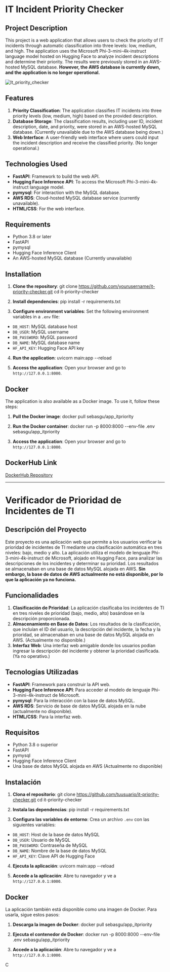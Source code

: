 # IT Incident Priority Checker

## Project Description

This project is a web application that allows users to check the priority of IT incidents through automatic classification into three levels: low, medium, and high. The application uses the Microsoft Phi-3-mini-4k-instruct language model hosted on Hugging Face to analyze incident descriptions and determine their priority. The results were previously stored in an AWS-hosted MySQL database. **However, the AWS database is currently down, and the application is no longer operational.**

![It_priority_checker](https://github.com/user-attachments/assets/20a7f18d-11b7-460f-88fb-6ea49b3834de)

## Features

1. **Priority Classification**: The application classifies IT incidents into three priority levels (low, medium, high) based on the provided description.
2. **Database Storage**: The classification results, including user ID, incident description, date, and priority, were stored in an AWS-hosted MySQL database. (Currently unavailable due to the AWS database being down.)
3. **Web Interface**: A user-friendly web interface where users could input the incident description and receive the classified priority. (No longer operational.)

## Technologies Used

- **FastAPI**: Framework to build the web API.
- **Hugging Face Inference API**: To access the Microsoft Phi-3-mini-4k-instruct language model.
- **pymysql**: For interaction with the MySQL database.
- **AWS RDS**: Cloud-hosted MySQL database service (currently unavailable).
- **HTML/CSS**: For the web interface.

## Requirements

- Python 3.8 or later
- FastAPI
- pymysql
- Hugging Face Inference Client
- An AWS-hosted MySQL database (Currently unavailable)

## Installation

1. **Clone the repository**:
git clone https://github.com/yourusername/it-priority-checker.git cd it-priority-checker



2. **Install dependencies**:
pip install -r requirements.txt


3. **Configure environment variables**: 
Set the following environment variables in a `.env` file:
- `DB_HOST`: MySQL database host
- `DB_USER`: MySQL username
- `DB_PASSWORD`: MySQL password
- `DB_NAME`: MySQL database name
- `HF_API_KEY`: Hugging Face API key

4. **Run the application**:
uvicorn main:app --reload



5. **Access the application**: 
Open your browser and go to `http://127.0.0.1:8000`.

## Docker

The application is also available as a Docker image. To use it, follow these steps:

1. **Pull the Docker image**:
docker pull sebasgu/app_itpriority


2. **Run the Docker container**:
docker run -p 8000:8000 --env-file .env sebasgu/app_itpriority



3. **Access the application**: 
Open your browser and go to `http://127.0.0.1:8000`.

## DockerHub Link
[DockerHub Repository](https://hub.docker.com/repository/docker/sebasgu/app_itpriority/general)

---

# Verificador de Prioridad de Incidentes de TI

## Descripción del Proyecto

Este proyecto es una aplicación web que permite a los usuarios verificar la prioridad de incidentes de TI mediante una clasificación automática en tres niveles: bajo, medio y alto. La aplicación utiliza el modelo de lenguaje Phi-3-mini-4k-instruct de Microsoft, alojado en Hugging Face, para analizar las descripciones de los incidentes y determinar su prioridad. Los resultados se almacenaban en una base de datos MySQL alojada en AWS. **Sin embargo, la base de datos de AWS actualmente no está disponible, por lo que la aplicación ya no funciona.**

## Funcionalidades

1. **Clasificación de Prioridad**: La aplicación clasificaba los incidentes de TI en tres niveles de prioridad (bajo, medio, alto) basándose en la descripción proporcionada.
2. **Almacenamiento en Base de Datos**: Los resultados de la clasificación, que incluían el ID del usuario, la descripción del incidente, la fecha y la prioridad, se almacenaban en una base de datos MySQL alojada en AWS. (Actualmente no disponible.)
3. **Interfaz Web**: Una interfaz web amigable donde los usuarios podían ingresar la descripción del incidente y obtener la prioridad clasificada. (Ya no operativo.)

## Tecnologías Utilizadas

- **FastAPI**: Framework para construir la API web.
- **Hugging Face Inference API**: Para acceder al modelo de lenguaje Phi-3-mini-4k-instruct de Microsoft.
- **pymysql**: Para la interacción con la base de datos MySQL.
- **AWS RDS**: Servicio de base de datos MySQL alojada en la nube (actualmente no disponible).
- **HTML/CSS**: Para la interfaz web.

## Requisitos

- Python 3.8 o superior
- FastAPI
- pymysql
- Hugging Face Inference Client
- Una base de datos MySQL alojada en AWS (Actualmente no disponible)

## Instalación

1. **Clona el repositorio**:
git clone https://github.com/tuusuario/it-priority-checker.git cd it-priority-checker


2. **Instala las dependencias**:
pip install -r requirements.txt



3. **Configura las variables de entorno**: 
Crea un archivo `.env` con las siguientes variables:
- `DB_HOST`: Host de la base de datos MySQL
- `DB_USER`: Usuario de MySQL
- `DB_PASSWORD`: Contraseña de MySQL
- `DB_NAME`: Nombre de la base de datos MySQL
- `HF_API_KEY`: Clave API de Hugging Face

4. **Ejecuta la aplicación**:
uvicorn main:app --reload



5. **Accede a la aplicación**: 
Abre tu navegador y ve a `http://127.0.0.1:8000`.

## Docker

La aplicación también está disponible como una imagen de Docker. Para usarla, sigue estos pasos:

1. **Descarga la imagen de Docker**:
docker pull sebasgu/app_itpriority



2. **Ejecuta el contenedor de Docker**:
docker run -p 8000:8000 --env-file .env sebasgu/app_itpriority


3. **Accede a la aplicación**: 
Abre tu navegador y ve a `http://127.0.0.1:8000`.











C





